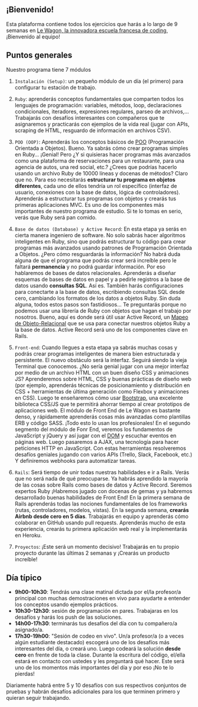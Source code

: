## ¡Bienvenido!

Esta plataforma contiene todos los ejercicios que harás a lo largo de 9 semanas en [Le Wagon, la innovadora escuela francesa de coding](http://www.lewagon.com), ¡Bienvenido al equipo!

## Puntos generales

Nuestro programa tiene 7 módulos

1. `Instalación (Setup)`: un pequeño módulo de un día (el primero) para configurar tu estación de trabajo.

2. `Ruby`: aprenderás conceptos fundamentales que comparten todos los lenguajes de programación: variables, métodos, loop, declaraciones condicionales, iteradores, expresiones regulares,  parseo de archivos,... Trabajarás con desafíos interesantes con compañeros que te asignaremos y practicarás con ejemplos de la vida real (jugar con APIs, scraping de HTML, resguardo de información en archivos CSV).

3. `POO (OOP)`: Aprenderás los conceptos básicos de [POO](https://en.wikipedia.org/wiki/Object-oriented_programming) (Programación Orientada a Objetos). Bueno. Ya sabrás cómo crear programas simples en Ruby… ¡Genial! Pero ¿Y si quisieras hacer programas más avanzados como una plataforma de reservaciones para un restaurante, para una agencia de autos, una red social, etc.? ¿Crees que podrías hacerlo usando un archivo Ruby de 10000 líneas y docenas de métodos? Claro que no. Para eso necesitarás **estructurar tu programa en objetos diferentes**, cada uno de ellos tendría un rol específico (interfaz de usuario, conexiones con la base de datos, lógica de controladores). Aprenderás a estructurar tus programas con objetos y crearás tus primeras aplicaciones MVC. Es uno de los componentes más importantes de nuestro programa de estudio. Si te lo tomas en serio, verás que Ruby será pan comido.

4. `Base de datos (Database) y Active Record`: En esta etapa ya serás en cierta manera ingeniero de software. No solo sabrás hacer algoritmos inteligentes en Ruby, sino que podrás estructurar tu código para crear programas más avanzados usando patrones de Programación Orientada a Objetos. ¿Pero cómo resguardarás la información? No habrá duda alguna de que el programa que podrás crear será increíble pero le faltará **permanencia** y no podrá guardar información. Por eso hablaremos de bases de datos relacionales. Aprenderás a diseñar esquemas de bases de datos en papel y a pedirle registros a la base de datos usando **consultas SQL**. Así es. También harás configuraciones para conectarte a la base de datos, escribiendo consultas SQL desde cero, cambiando los formatos de los datos a objetos Ruby. Sin duda alguna, todos estos pasos son fastidiosos... Te preguntarás porque no podemos usar una librería de Ruby con objetos que hagan el trabajo por nosotros. Bueno, aquí es donde será útil usar Active Record, un [Mapeo de Objeto-Relacional](https://en.wikipedia.org/wiki/Object-relational_mapping) que se usa para conectar nuestros objetos Ruby a la base de datos. Active Record será uno de los componentes clave en Rails.

5. `Front-end`: Cuando llegues a esta etapa ya sabrás muchas cosas y podrás crear programas inteligentes de manera bien estructurada y persistente. El nuevo obstáculo será la interfaz. Seguirá siendo la vieja Terminal que conocemos.
¿No sería genial jugar con una mejor interfaz por medio de un archivo HTML con un buen diseño CSS y animaciones JS? Aprenderemos sobre HTML, CSS y buenas prácticas de diseño web (por ejemplo, aprenderás técnicas de posicionamiento y distribución en CSS + herramientas de última generación como Flexbox y animaciones en CSS). Luego te enseñaremos cómo usar [Bootstrap](http://getbootstrap.com/), una excelente biblioteca CSS/JS que te permitirá ahorrar tiempo al crear prototipos de aplicaciones web. El módulo de Front End de Le Wagon es bastante denso, y rápidamente aprenderás cosas más avanzadas como plantillas ERB y código SASS. ¡Todo esto lo usan los profesionales! En el segundo segmento del módulo de Fonr End, veremos los fundamentos de JavaScript y jQuery y así jugar con el [DOM](https://en.wikipedia.org/wiki/Document_Object_Model) y escuchar eventos en páginas web. Luego pasaremos a AJAX, una tecnología para hacer peticiones HTTP en JavaScript. Con estas herramientas resolveremos desafíos geniales jugando con varios APIs (Trello, Slack, Facebook, etc.) Y definiremos webhooks para automatizar tareas.

6. `Rails`: Será tiempo de unir todas nuestras habilidades e ir a Rails. Verás que no será nada de qué preocuparse. Ya habrás aprendido la mayoría de las cosas sobre Rails como bases de datos y Active Record. Seremos expertos Ruby ¡Habremos jugado con docenas de gemas y ya habremos desarrollado buenas habilidades de Front End! En la primera semana de Rails aprenderás todas las nociones fundamentales de los frameworks (rutas, controladores, modelos, vistas). En la segunda semana, **crearás Airbnb desde cero en 5 días**. Trabajarás en equipo y aprenderás cómo colaborar en GitHub usando pull requests. Aprenderás mucho de esta experiencia, crearás tu primera aplicación web real y la implementarás en Heroku.

7. `Proyectos`: ¡Este será un momento decisivo! Trabajarás en tu propio proyecto durante las últimas 2 semanas y ¡Crearás un producto increíble!

## Día típico

- **9h00-10h30**: Tendrás una clase matinal dictada por el/la profesor/a principal con muchas demostraciones en vivo para ayudarte a entender los conceptos usando ejemplos prácticos.
- **10h30-12h30**: sesión de programación en pares. Trabajaras en los desafíos y harás los push de las soluciones.
- **14h00-17h30**: terminarás tus desafíos del día con tu compañero/a asignado/a.
-  **17h30-19h00**: "Sesión de codeo en vivo". Un/a profesor/a (o a veces algún estudiante destacado) escogerá uno de los desafíos más interesantes del día, o creará uno. Luego codeará la solución **desde cero** en frente de toda la clase. Durante la escritura del código, el/ella estará en contacto con ustedes y les preguntará qué hacer. Este será uno de los momentos más importantes del día y por eso ¡No te lo pierdas!

Diariamente habrá entre 5 y 10 desafíos con sus respectivos conjuntos de pruebas y habrán desafíos adicionales para los que terminen primero y quieran seguir trabajando.

